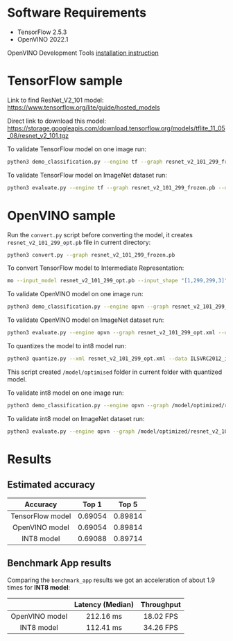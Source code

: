 # Software Requirements 
- TensorFlow 2.5.3
- OpenVINO 2022.1

OpenVINO Development Tools [installation instruction](https://docs.openvino.ai/latest/openvino_docs_install_guides_install_dev_tools.html)

# TensorFlow sample

Link to find ResNet_V2_101 model:
https://www.tensorflow.org/lite/guide/hosted_models

Direct link to download this model:
https://storage.googleapis.com/download.tensorflow.org/models/tflite_11_05_08/resnet_v2_101.tgz

To validate TensorFlow model on one image run:

```bash
python3 demo_classification.py --engine tf --graph resnet_v2_101_299_frozen.pb --image example.jpeg
```

To validate TensorFlow model on ImageNet dataset run:

```bash
python3 evaluate.py --engine tf --graph resnet_v2_101_299_frozen.pb --dataset ILSVRC2012_img_val
```

# OpenVINO sample

Run the ```convert.py``` script before converting the model, it creates ```resnet_v2_101_299_opt.pb``` file in current directory:

```bash
python3 convert.py --graph resnet_v2_101_299_frozen.pb
```

To convert TensorFlow model to Intermediate Representation:

```bash
mo --input_model resnet_v2_101_299_opt.pb --input_shape "[1,299,299,3]"
```

To validate OpenVINO model on one image run:

```bash
python3 demo_classification.py --engine opvn --graph resnet_v2_101_299_opt.xml --image example.jpeg 
```

To validate OpenVINO model on ImageNet dataset run:

```bash
python3 evaluate.py --engine opvn --graph resnet_v2_101_299_opt.xml --dataset ILSVRC2012_img_val
```

To quantizes the model to int8 model run:

```bash
python3 quantize.py --xml resnet_v2_101_299_opt.xml --data ILSVRC2012_img_val --annotation ILSVRC2012_img_val/val.txt
```

This script created ```/model/optimised``` folder in current folder with quantized model.

To validate int8 model on one image run:

```bash
python3 demo_classification.py --engine opvn --graph /model/optimized/resnet_v2_101_299_opt.xml --image example.jpeg 
```

To validate int8 model on ImageNet dataset run:

```bash
python3 evaluate.py --engine opvn --graph /model/optimized/resnet_v2_101_299_opt.xml --dataset ILSVRC2012_img_val
```

# Results

## Estimated accuracy

| Accuracy         | Top 1   | Top 5   |
|:----------------:|:-------:|:-------:|
| TensorFlow model | 0.69054 | 0.89814 |
| OpenVINO model   | 0.69054 | 0.89814 |
| INT8 model       | 0.69088 | 0.89714 |

## Benchmark App results

Сomparing the ```benchmark_app``` results we got an acceleration of about 1.9 times for **INT8 model**:

|                  | Latency (Median)  | Throughput |
|:----------------:|:-----------------:|:----------:|
| OpenVINO model   |     212.16 ms     | 18.02 FPS  |
| INT8 model       |     112.41 ms     | 34.26 FPS  |
